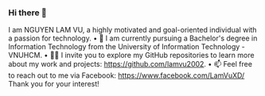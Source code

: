 ### Hi there 👋
I am NGUYEN LAM VU, a highly motivated and goal-oriented individual with a passion for technology.
•	🔭 I am currently pursuing a Bachelor's degree in Information Technology from the University of Information Technology - VNUHCM. 
•	👨‍💻 I invite you to explore my GitHub repositories to learn more about my work and projects: https://github.com/lamvu2002. 
•	📫 Feel free to reach out to me via Facebook: https://www.facebook.com/LamVuXD/
Thank you for your interest!
